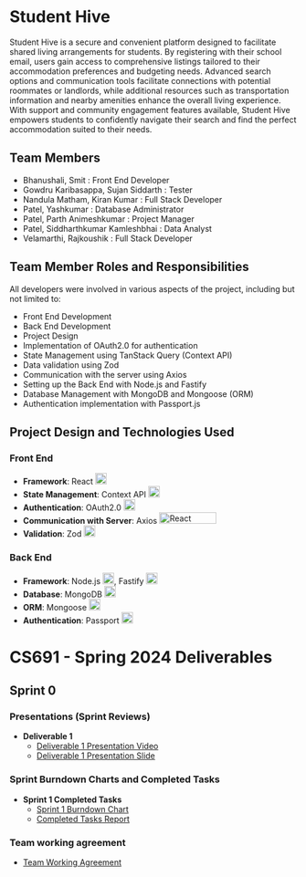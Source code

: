 # Student Hive

Student Hive is a secure and convenient platform designed to facilitate shared living arrangements for students. By registering with their school email, users gain access to comprehensive listings tailored to their accommodation preferences and budgeting needs. Advanced search options and communication tools facilitate connections with potential roommates or landlords, while additional resources such as transportation information and nearby amenities enhance the overall living experience. With support and community engagement features available, Student Hive empowers students to confidently navigate their search and find the perfect accommodation suited to their needs.

## Team Members

- Bhanushali, Smit : Front End Developer
- Gowdru Karibasappa, Sujan Siddarth : Tester
- Nandula Matham, Kiran Kumar : Full Stack Developer
- Patel, Yashkumar : Database Administrator
- Patel, Parth Animeshkumar : Project Manager
- Patel, Siddharthkumar Kamleshbhai : Data Analyst
- Velamarthi, Rajkoushik : Full Stack Developer


## Team Member Roles and Responsibilities

All developers were involved in various aspects of the project, including but not limited to:

- Front End Development
- Back End Development
- Project Design
- Implementation of OAuth2.0 for authentication
- State Management using TanStack Query (Context API)
- Data validation using Zod
- Communication with the server using Axios
- Setting up the Back End with Node.js and Fastify
- Database Management with MongoDB and Mongoose (ORM)
- Authentication implementation with Passport.js

## Project Design and Technologies Used

### Front End
- **Framework**: React <img src="https://cdn.jsdelivr.net/gh/devicons/devicon@latest/icons/react/react-original.svg" alt="React" width="20" height="20">
- **State Management**: Context API <img src="https://cdn.jsdelivr.net/gh/devicons/devicon@latest/icons/react/react-original.svg" alt="React" width="20" height="20">
- **Authentication**: OAuth2.0 <img src="https://oauth.net/images/oauth-2-sm.png" alt="React" width="20" height="20">
- **Communication with Server**: Axios <img src="https://cdn.jsdelivr.net/gh/devicons/devicon@latest/icons/axios/axios-plain-wordmark.svg" alt="React" width="100" height="20">
- **Validation**: Zod <img src="https://zod.dev/logo.svg" alt="React" width="20" height="20">

### Back End
- **Framework**: Node.js <img src="https://cdn.jsdelivr.net/gh/devicons/devicon@latest/icons/nodejs/nodejs-original-wordmark.svg" alt="React" width="20" height="20">, Fastify <img src="https://cdn.jsdelivr.net/gh/devicons/devicon@latest/icons/fastify/fastify-plain.svg" alt="React" width="20" height="20">
- **Database**: MongoDB <img src="https://cdn.jsdelivr.net/gh/devicons/devicon@latest/icons/mongodb/mongodb-original-wordmark.svg" alt="React" width="20" height="20">
- **ORM**: Mongoose <img src="https://cdn.jsdelivr.net/gh/devicons/devicon@latest/icons/mongodb/mongodb-original-wordmark.svg" alt="React" width="20" height="20">
- **Authentication**: Passport <img src="https://www.passportjs.org/images/logo.svg" alt="React" width="20" height="20">

# CS691 - Spring 2024 Deliverables

## Sprint 0 
### Presentations (Sprint Reviews)

- **Deliverable 1**
    - [Deliverable 1 Presentation Video](#)
    - [Deliverable 1 Presentation Slide](#)

### Sprint Burndown Charts and Completed Tasks

- **Sprint 1 Completed Tasks**
    - [Sprint 1 Burndown Chart](#)
    - [Completed Tasks Report](#)

### Team working agreement

- [Team Working Agreement](#)

